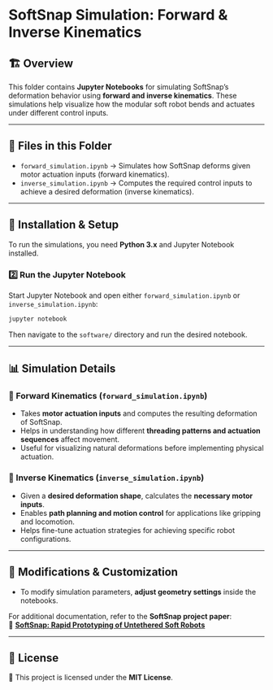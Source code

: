 # **SoftSnap Simulation: Forward & Inverse Kinematics**  

## 🏗️ Overview  
This folder contains **Jupyter Notebooks** for simulating SoftSnap’s deformation behavior using **forward and inverse kinematics**. These simulations help visualize how the modular soft robot bends and actuates under different control inputs.

---

## 📂 Files in this Folder  
- `forward_simulation.ipynb` → Simulates how SoftSnap deforms given motor actuation inputs (forward kinematics).  
- `inverse_simulation.ipynb` → Computes the required control inputs to achieve a desired deformation (inverse kinematics).  

---

## 🔧 **Installation & Setup**  
To run the simulations, you need **Python 3.x** and Jupyter Notebook installed.  


### **2️⃣ Run the Jupyter Notebook**  
Start Jupyter Notebook and open either `forward_simulation.ipynb` or `inverse_simulation.ipynb`:  
```bash
jupyter notebook
```
Then navigate to the `software/` directory and run the desired notebook.

---

## 📊 **Simulation Details**  

### **🔹 Forward Kinematics (`forward_simulation.ipynb`)**  
- Takes **motor actuation inputs** and computes the resulting deformation of SoftSnap.  
- Helps in understanding how different **threading patterns and actuation sequences** affect movement.  
- Useful for visualizing natural deformations before implementing physical actuation.  

### **🔹 Inverse Kinematics (`inverse_simulation.ipynb`)**  
- Given a **desired deformation shape**, calculates the **necessary motor inputs**.  
- Enables **path planning and motion control** for applications like gripping and locomotion.  
- Helps fine-tune actuation strategies for achieving specific robot configurations.  

---

## 🔬 **Modifications & Customization**  
- To modify simulation parameters, **adjust geometry settings** inside the notebooks.  

For additional documentation, refer to the **SoftSnap project paper**:  
📄 **[SoftSnap: Rapid Prototyping of Untethered Soft Robots](https://arxiv.org/abs/2410.19169)**  

---

## 📜 **License**  
📜 This project is licensed under the **MIT License**.  
